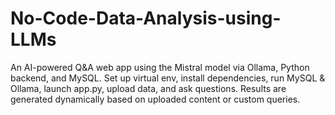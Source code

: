 # No-Code-Data-Analysis-using-LLMs
An AI-powered Q&amp;A web app using the Mistral model via Ollama, Python backend, and MySQL. Set up virtual env, install dependencies, run MySQL &amp; Ollama, launch app.py, upload data, and ask questions. Results are generated dynamically based on uploaded content or custom queries.

